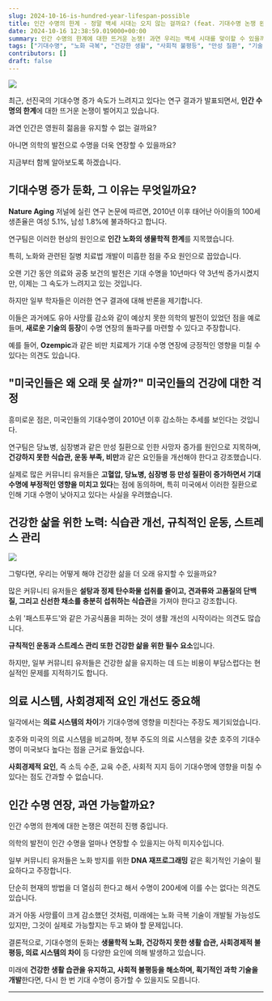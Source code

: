 ```yaml
---
slug: 2024-10-16-is-hundred-year-lifespan-possible
title: 인간 수명의 한계 - 정말 백세 시대는 오지 않는 걸까요? (feat. 기대수명 논쟁 완벽 정리!)
date: 2024-10-16 12:38:59.019000+00:00
summary: 인간 수명의 한계에 대한 뜨거운 논쟁! 과연 우리는 백세 시대를 맞이할 수 있을까요? 기대수명 증가 추세 둔화의 원인과 함께, 건강한 삶을 위한 노력과 사회적 과제까지 깊이 있게 알아봅니다.
tags: ["기대수명", "노화 극복", "건강한 생활", "사회적 불평등", "만성 질환", "기술 발전"]
contributors: []
draft: false
---
```


![](https://blogger.googleusercontent.com/img/a/AVvXsEjLnf-xh9rHt8qRe7N78qYe_Bw5yOe8sXDeXpV1kmU1tvDaI8vKp_x89BDVqHv4Yfig09Gydv5Evsp2TwbqtMUqmuyOOGRKQsPG2_Qrgt7W5R5jJAIJBuJLOQsp0O4nhyVzeXAOjvpClTnkLeT_sBffsPUzE7qOcu-wzbGS9TKGaeF156i9XGhpsZwnRqQ)

최근, 선진국의 기대수명 증가 속도가 느려지고 있다는 연구 결과가 발표되면서, **인간 수명의 한계**에 대한 뜨거운 논쟁이 벌어지고 있습니다.

과연 인간은 영원히 젊음을 유지할 수 없는 걸까요?

아니면 의학의 발전으로 수명을 더욱 연장할 수 있을까요?

지금부터 함께 알아보도록 하겠습니다.

## 기대수명 증가 둔화, 그 이유는 무엇일까요?

**Nature Aging** 저널에 실린 연구 논문에 따르면, 2010년 이후 태어난 아이들의 100세 생존율은 여성 5.1%, 남성 1.8%에 불과하다고 합니다.

연구팀은 이러한 현상의 원인으로 **인간 노화의 생물학적 한계**를 지목했습니다.

특히, 노화와 관련된 질병 치료법 개발이 미흡한 점을 주요 원인으로 꼽았습니다.

오랜 기간 동안 의료와 공중 보건의 발전은 기대 수명을 10년마다 약 3년씩 증가시켰지만, 이제는 그 속도가 느려지고 있는 것입니다.

하지만 일부 학자들은 이러한 연구 결과에 대해 반론을 제기합니다.

이들은 과거에도 유아 사망률 감소와 같이 예상치 못한 의학의 발전이 있었던 점을 예로 들며, **새로운 기술의 등장**이 수명 연장의 돌파구를 마련할 수 있다고 주장합니다.

예를 들어, **Ozempic**과 같은 비만 치료제가 기대 수명 연장에 긍정적인 영향을 미칠 수 있다는 의견도 있습니다.

## "미국인들은 왜 오래 못 살까?" 미국인들의 건강에 대한 걱정

흥미로운 점은, 미국인들의 기대수명이 2010년 이후 감소하는 추세를 보인다는 것입니다.

연구팀은 당뇨병, 심장병과 같은 만성 질환으로 인한 사망자 증가를 원인으로 지목하며, **건강하지 못한 식습관, 운동 부족, 비만**과 같은 요인들을 개선해야 한다고 강조했습니다.

실제로 많은 커뮤니티 유저들은 **고혈압, 당뇨병, 심장병 등 만성 질환이 증가하면서 기대 수명에 부정적인 영향을 미치고 있다**는 점에 동의하며, 특히 미국에서 이러한 질환으로 인해 기대 수명이 낮아지고 있다는 사실을 우려했습니다.

## 건강한 삶을 위한 노력: 식습관 개선, 규칙적인 운동, 스트레스 관리

![](https://blogger.googleusercontent.com/img/a/AVvXsEgMMC6qlXvlEGv9_uBU_Vu5Js89TGj_0mFkeDDrCY0DydTiN88vH2wtMQw2HGjF5i_MKJ68lv40TwIvG7qyXAF_55OHxE1f5t1cmoa8f6usPNsMbF5idUcjnu6QFX6L4iA-gc01q6rJu1eiz6-C5zvIhmwLR0WxhSvUiUDC5IvjBBp7ctRN_FdSbFw1zBs)

그렇다면, 우리는 어떻게 해야 건강한 삶을 더 오래 유지할 수 있을까요?

많은 커뮤니티 유저들은 **설탕과 정제 탄수화물 섭취를 줄이고, 견과류와 고품질의 단백질, 그리고 신선한 채소를 충분히 섭취하는 식습관**을 가져야 한다고 강조합니다.

소위 '패스트푸드'와 같은 가공식품을 피하는 것이 생활 개선의 시작이라는 의견도 많습니다.

**규칙적인 운동과 스트레스 관리 또한 건강한 삶을 위한 필수 요소**입니다.

하지만, 일부 커뮤니티 유저들은 건강한 삶을 유지하는 데 드는 비용이 부담스럽다는 현실적인 문제를 지적하기도 합니다.

##  의료 시스템, 사회경제적 요인 개선도 중요해

일각에서는 **의료 시스템의 차이**가 기대수명에 영향을 미친다는 주장도 제기되었습니다.

호주와 미국의 의료 시스템을 비교하며, 정부 주도의 의료 시스템을 갖춘 호주의 기대수명이 미국보다 높다는 점을 근거로 들었습니다.

**사회경제적 요인**, 즉 소득 수준, 교육 수준, 사회적 지지 등이 기대수명에 영향을 미칠 수 있다는 점도 간과할 수 없습니다.

## 인간 수명 연장, 과연 가능할까요?

인간 수명의 한계에 대한 논쟁은 여전히 진행 중입니다.

의학의 발전이 인간 수명을 얼마나 연장할 수 있을지는 아직 미지수입니다.

일부 커뮤니티 유저들은 노화 방지를 위한 **DNA 재프로그래밍** 같은 획기적인 기술이 필요하다고 주장합니다.

단순히 현재의 방법을 더 열심히 한다고 해서 수명이 200세에 이를 수는 없다는 의견도 있습니다.

과거 아동 사망률이 크게 감소했던 것처럼, 미래에는 노화 극복 기술이 개발될 가능성도 있지만, 그것이 실제로 가능할지는 두고 봐야 할 문제입니다.

결론적으로, 기대수명의 둔화는 **생물학적 노화, 건강하지 못한 생활 습관, 사회경제적 불평등, 의료 시스템의 차이** 등 다양한 요인에 의해 발생하고 있습니다.

미래에 **건강한 생활 습관을 유지하고, 사회적 불평등을 해소하며, 획기적인 과학 기술을 개발**한다면, 다시 한 번 기대 수명이 증가할 수 있을지도 모릅니다.

---
